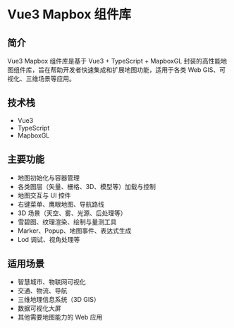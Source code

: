 # Vue3 Mapbox 组件库

## 简介

Vue3 Mapbox 组件库是基于 Vue3 + TypeScript + MapboxGL 封装的高性能地图组件库，旨在帮助开发者快速集成和扩展地图功能，适用于各类 Web GIS、可视化、三维场景等应用。

## 技术栈

- Vue3
- TypeScript
- MapboxGL

## 主要功能

- 地图初始化与容器管理
- 各类图层（矢量、栅格、3D、模型等）加载与控制
- 地图交互与 UI 控件
- 右键菜单、鹰眼地图、导航路线
- 3D 场景（天空、雾、光源、后处理等）
- 雪碧图、纹理渲染、绘制与量测工具
- Marker、Popup、地图事件、表达式生成
- Lod 调试、视角处理等

## 适用场景

- 智慧城市、物联网可视化
- 交通、物流、导航
- 三维地理信息系统（3D GIS）
- 数据可视化大屏
- 其他需要地图能力的 Web 应用 